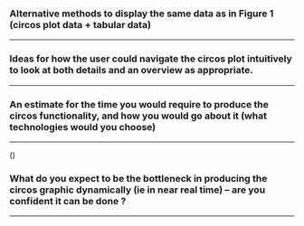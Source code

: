 ### Alternative methods to display the same data as in Figure 1 (circos plot data + tabular data)

---

### Ideas for how the user could navigate the circos plot intuitively to look at both details and an overview as appropriate.

---

### An estimate for the time you would require to produce the circos functionality, and how you would go about it (what technologies would you choose)
---


()



### What do you expect to be the bottleneck in producing the circos graphic dynamically (ie in near real time) – are you confident it can be done ?
---


